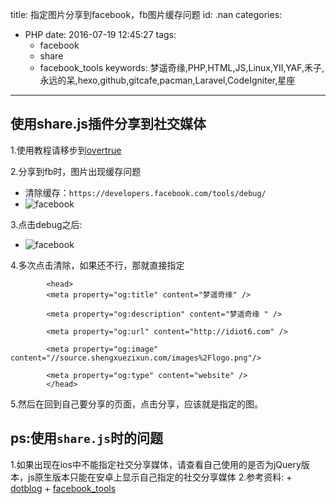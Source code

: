 title: 指定图片分享到facebook，fb图片缓存问题
id: .nan
categories:
  - PHP
date: 2016-07-19 12:45:27
tags: 
	- facebook
	- share
	- facebook_tools
keywords: 梦遥奇缘,PHP,HTML,JS,Linux,YII,YAF,禾子,永远的呆,hexo,github,gitcafe,pacman,Laravel,CodeIgniter,星座
---
## 使用share.js插件分享到社交媒体

1.使用教程请移步到[overtrue](http://overtrue.me/share.js/)

2.分享到fb时，图片出现缓存问题

+ 清除缓存：`https://developers.facebook.com/tools/debug/`
+ ![facebook](http://source.shengxuezixun.com/facebook_clear.png)

3.点击debug之后:

+ ![facebook](http://source.shengxuezixun.com/fb_url.png)

4.多次点击清除，如果还不行，那就直接指定

			<head>
			<meta property="og:title" content="梦遥奇缘" />

			<meta property="og:description" content="梦遥奇缘 " />

			<meta property="og:url" content="http://idiot6.com" />

			<meta property="og:image" content="//source.shengxuezixun.com/images%2Flogo.png"/>

			<meta property="og:type" content="website" />
			</head>

5.然后在回到自己要分享的页面，点击分享，应该就是指定的图。

## ps:使用`share.js`时的问题

1.如果出现在ios中不能指定社交分享媒体，请查看自己使用的是否为jQuery版本，js原生版本只能在安卓上显示自己指定的社交分享媒体
2.参考资料:
	+ [dotblog](https://dotblogs.com.tw/walter/2014/05/21/how-to-set-facebook-share-info)
	+ [facebook_tools](https://developers.facebook.com/tools/debug/)


